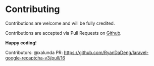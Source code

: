 # Contributing

Contributions are welcome and will be fully credited.

Contributions are accepted via Pull Requests on [Github](https://github.com/ryandeng/googlerecaptcha).

**Happy coding**!


Contributors:
@xalunda PR: https://github.com/RyanDaDeng/laravel-google-recaptcha-v3/pull/16
